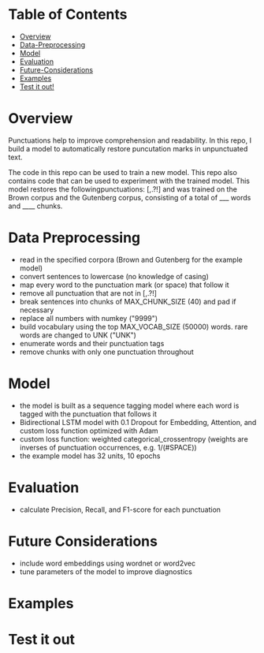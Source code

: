 # Table of Contents  
- [Overview](#Overview) 
- [Data-Preprocessing](#Data-Preprocessing)  
- [Model](#Model)  
- [Evaluation](#Evaluation)  
- [Future-Considerations](#Future-Considerations)
- [Examples](#Examples)
- [Test it out!](#Test-it-out)



# Overview
Punctuations help to improve comprehension and readability. In this repo, I build a model to automatically restore puncutation marks in unpunctuated text. 

The code in this repo can be used to train a new model. 
This repo also contains code that can be used to experiment with the trained model. This model restores the followingpunctuations: [,.?!] and was trained on the Brown corpus and the Gutenberg corpus, consisting of a total of ___ words and ____ chunks.

# Data Preprocessing 
- read in the specified corpora (Brown and Gutenberg for the example model)
- convert sentences to lowercase (no knowledge of casing)
- map every word to the punctuation mark (or space) that follow it 
- remove all punctuation that are not in [,.?!]
- break sentences into chunks of MAX_CHUNK_SIZE (40) and pad if necessary
- replace all numbers with numkey ("9999")
- build vocabulary using the top MAX_VOCAB_SIZE (50000) words. rare words are changed to UNK ("UNK")
- enumerate words and their punctuation tags  
- remove chunks with only one punctuation throughout 

# Model 
- the model is built as a sequence tagging model where each word is tagged with the punctuation that follows it
- Bidirectional LSTM model with 0.1 Dropout for Embedding, Attention, and custom loss function optimized with Adam 
- custom loss function: weighted categorical_crossentropy (weights are inverses of punctuation occurrences, e.g. 1/(#SPACE))
- the example model has 32 units, 10 epochs

# Evaluation
- calculate Precision, Recall, and F1-score for each punctuation 

# Future Considerations
- include word embeddings using wordnet or word2vec
- tune parameters of the model to improve diagnostics 

# Examples 

# Test it out

